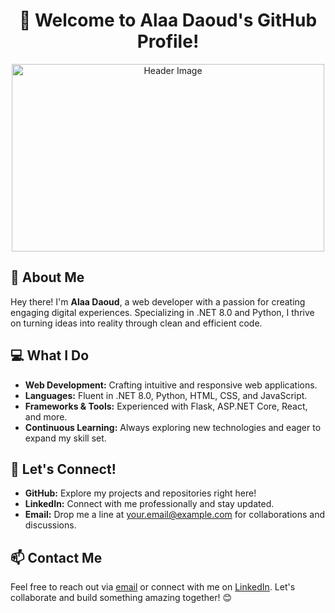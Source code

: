 <div align="center">
  <h1>👋 Welcome to Alaa Daoud's GitHub Profile!</h1>
  <img src="https://yourimageurl.com" alt="Header Image" width="500px" height="300px">
</div>

## 🚀 About Me

Hey there! I'm **Alaa Daoud**, a web developer with a passion for creating engaging digital experiences. Specializing in .NET 8.0 and Python, I thrive on turning ideas into reality through clean and efficient code.

## 💻 What I Do

- **Web Development:** Crafting intuitive and responsive web applications.
- **Languages:** Fluent in .NET 8.0, Python, HTML, CSS, and JavaScript.
- **Frameworks & Tools:** Experienced with Flask, ASP.NET Core, React, and more.
- **Continuous Learning:** Always exploring new technologies and eager to expand my skill set.

## 🌟 Let's Connect!

- **GitHub:** Explore my projects and repositories right here!
- **LinkedIn:** Connect with me professionally and stay updated.
- **Email:** Drop me a line at your.email@example.com for collaborations and discussions.

## 📫 Contact Me

Feel free to reach out via [email](alaa.cs.94@gmail.com) or connect with me on [LinkedIn](www.linkedin.com/in/aodaoud). Let's collaborate and build something amazing together! 😊
